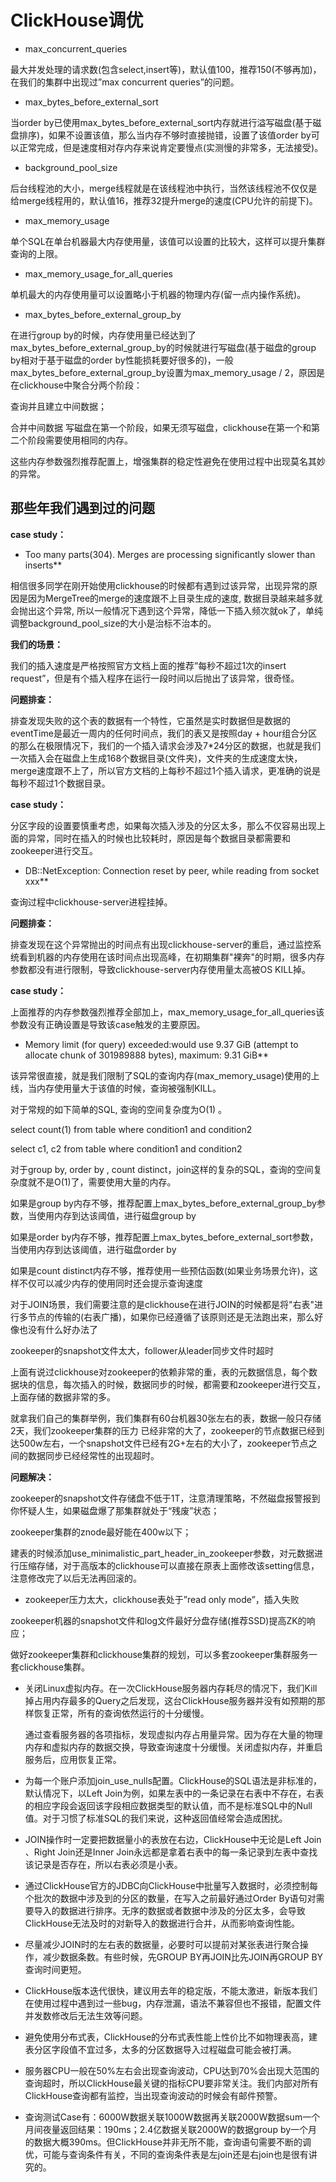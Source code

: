 # ClickHouse调优

- max_concurrent_queries

最大并发处理的请求数(包含select,insert等)，默认值100，推荐150(不够再加)，在我们的集群中出现过”max concurrent queries”的问题。

- max_bytes_before_external_sort

当order by已使用max_bytes_before_external_sort内存就进行溢写磁盘(基于磁盘排序)，如果不设置该值，那么当内存不够时直接抛错，设置了该值order by可以正常完成，但是速度相对存内存来说肯定要慢点(实测慢的非常多，无法接受)。

- background_pool_size

后台线程池的大小，merge线程就是在该线程池中执行，当然该线程池不仅仅是给merge线程用的，默认值16，推荐32提升merge的速度(CPU允许的前提下)。

- max_memory_usage

单个SQL在单台机器最大内存使用量，该值可以设置的比较大，这样可以提升集群查询的上限。

- max_memory_usage_for_all_queries

单机最大的内存使用量可以设置略小于机器的物理内存(留一点内操作系统)。

- max_bytes_before_external_group_by

在进行group by的时候，内存使用量已经达到了max_bytes_before_external_group_by的时候就进行写磁盘(基于磁盘的group by相对于基于磁盘的order by性能损耗要好很多的)，一般max_bytes_before_external_group_by设置为max_memory_usage / 2，原因是在clickhouse中聚合分两个阶段：

查询并且建立中间数据；

合并中间数据 写磁盘在第一个阶段，如果无须写磁盘，clickhouse在第一个和第二个阶段需要使用相同的内存。

这些内存参数强烈推荐配置上，增强集群的稳定性避免在使用过程中出现莫名其妙的异常。



## 那些年我们遇到过的问题

**case study：**

- Too many parts(304). Merges are processing significantly slower than inserts**

相信很多同学在刚开始使用clickhouse的时候都有遇到过该异常，出现异常的原因是因为MergeTree的merge的速度跟不上目录生成的速度, 数据目录越来越多就会抛出这个异常, 所以一般情况下遇到这个异常，降低一下插入频次就ok了，单纯调整background_pool_size的大小是治标不治本的。

**我们的场景：**

我们的插入速度是严格按照官方文档上面的推荐”每秒不超过1次的insert request”，但是有个插入程序在运行一段时间以后抛出了该异常，很奇怪。

**问题排查：**

排查发现失败的这个表的数据有一个特性，它虽然是实时数据但是数据的eventTime是最近一周内的任何时间点，我们的表又是按照day + hour组合分区的那么在极限情况下，我们的一个插入请求会涉及7*24分区的数据，也就是我们一次插入会在磁盘上生成168个数据目录(文件夹)，文件夹的生成速度太快，merge速度跟不上了，所以官方文档的上每秒不超过1个插入请求，更准确的说是每秒不超过1个数据目录。

**case study：**

分区字段的设置要慎重考虑，如果每次插入涉及的分区太多，那么不仅容易出现上面的异常，同时在插入的时候也比较耗时，原因是每个数据目录都需要和zookeeper进行交互。

- DB::NetException: Connection reset by peer, while reading from socket xxx**

查询过程中clickhouse-server进程挂掉。

**问题排查：**

排查发现在这个异常抛出的时间点有出现clickhouse-server的重启，通过监控系统看到机器的内存使用在该时间点出现高峰，在初期集群"裸奔"的时期，很多内存参数都没有进行限制，导致clickhouse-server内存使用量太高被OS KILL掉。

**case study：**

上面推荐的内存参数强烈推荐全部加上，max_memory_usage_for_all_queries该参数没有正确设置是导致该case触发的主要原因。

- Memory limit (for query) exceeded:would use 9.37 GiB (attempt to allocate chunk of 301989888 bytes), maximum: 9.31 GiB**

该异常很直接，就是我们限制了SQL的查询内存(max_memory_usage)使用的上线，当内存使用量大于该值的时候，查询被强制KILL。

对于常规的如下简单的SQL, 查询的空间复杂度为O(1) 。

select count(1) from table where condition1 and condition2 

select c1, c2 from table where condition1 and condition2

对于group by, order by , count distinct，join这样的复杂的SQL，查询的空间复杂度就不是O(1)了，需要使用大量的内存。

如果是group by内存不够，推荐配置上max_bytes_before_external_group_by参数，当使用内存到达该阈值，进行磁盘group by

如果是order by内存不够，推荐配置上max_bytes_before_external_sort参数，当使用内存到达该阈值，进行磁盘order by

如果是count distinct内存不够，推荐使用一些预估函数(如果业务场景允许)，这样不仅可以减少内存的使用同时还会提示查询速度

对于JOIN场景，我们需要注意的是clickhouse在进行JOIN的时候都是将"右表"进行多节点的传输的(右表广播)，如果你已经遵循了该原则还是无法跑出来，那么好像也没有什么好办法了

zookeeper的snapshot文件太大，follower从leader同步文件时超时

上面有说过clickhouse对zookeeper的依赖非常的重，表的元数据信息，每个数据块的信息，每次插入的时候，数据同步的时候，都需要和zookeeper进行交互，上面存储的数据非常的多。

就拿我们自己的集群举例，我们集群有60台机器30张左右的表，数据一般只存储2天，我们zookeeper集群的压力 已经非常的大了，zookeeper的节点数据已经到达500w左右，一个snapshot文件已经有2G+左右的大小了，zookeeper节点之间的数据同步已经经常性的出现超时。 

**问题解决：**

zookeeper的snapshot文件存储盘不低于1T，注意清理策略，不然磁盘报警报到你怀疑人生，如果磁盘爆了那集群就处于“残废”状态； 

zookeeper集群的znode最好能在400w以下； 

建表的时候添加use_minimalistic_part_header_in_zookeeper参数，对元数据进行压缩存储，对于高版本的clickhouse可以直接在原表上面修改该setting信息，注意修改完了以后无法再回滚的。

- zookeeper压力太大，clickhouse表处于”read only mode”，插入失败

zookeeper机器的snapshot文件和log文件最好分盘存储(推荐SSD)提高ZK的响应；

做好zookeeper集群和clickhouse集群的规划，可以多套zookeeper集群服务一套clickhouse集群。

- 关闭Linux虚拟内存。在一次ClickHouse服务器内存耗尽的情况下，我们Kill掉占用内存最多的Query之后发现，这台ClickHouse服务器并没有如预期的那样恢复正常，所有的查询依然运行的十分缓慢。

  通过查看服务器的各项指标，发现虚拟内存占用量异常。因为存在大量的物理内存和虚拟内存的数据交换，导致查询速度十分缓慢。关闭虚拟内存，并重启服务后，应用恢复正常。

- 为每一个账户添加join_use_nulls配置。ClickHouse的SQL语法是非标准的，默认情况下，以Left Join为例，如果左表中的一条记录在右表中不存在，右表的相应字段会返回该字段相应数据类型的默认值，而不是标准SQL中的Null值。对于习惯了标准SQL的我们来说，这种返回值经常会造成困扰。

- JOIN操作时一定要把数据量小的表放在右边，ClickHouse中无论是Left Join 、Right Join还是Inner Join永远都是拿着右表中的每一条记录到左表中查找该记录是否存在，所以右表必须是小表。

- 通过ClickHouse官方的JDBC向ClickHouse中批量写入数据时，必须控制每个批次的数据中涉及到的分区的数量，在写入之前最好通过Order By语句对需要导入的数据进行排序。无序的数据或者数据中涉及的分区太多，会导致ClickHouse无法及时的对新导入的数据进行合并，从而影响查询性能。

- 尽量减少JOIN时的左右表的数据量，必要时可以提前对某张表进行聚合操作，减少数据条数。有些时候，先GROUP BY再JOIN比先JOIN再GROUP BY查询时间更短。

- ClickHouse版本迭代很快，建议用去年的稳定版，不能太激进，新版本我们在使用过程中遇到过一些bug，内存泄漏，语法不兼容但也不报错，配置文件并发数修改后无法生效等问题。

- 避免使用分布式表，ClickHouse的分布式表性能上性价比不如物理表高，建表分区字段值不宜过多，太多的分区数据导入过程磁盘可能会被打满。

- 服务器CPU一般在50%左右会出现查询波动，CPU达到70%会出现大范围的查询超时，所以ClickHouse最关键的指标CPU要非常关注。我们内部对所有ClickHouse查询都有监控，当出现查询波动的时候会有邮件预警。

- 查询测试Case有：6000W数据关联1000W数据再关联2000W数据sum一个月间夜量返回结果：190ms；2.4亿数据关联2000W的数据group by一个月的数据大概390ms。但ClickHouse并非无所不能，查询语句需要不断的调优，可能与查询条件有关，不同的查询条件表是左join还是右join也是很有讲究的。